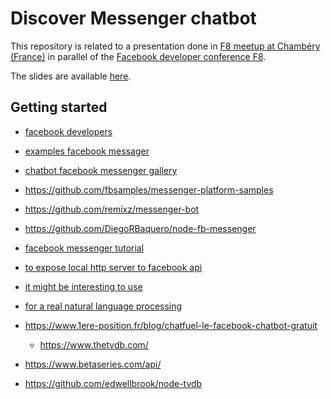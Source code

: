 # Discover Messenger chatbot

This repository is related to a presentation done in [F8 meetup at Chambéry (France)](https://splashthat.com/sites/view/f8meetupfrenchalps.splashthat.com) in parallel of the [Facebook developer conference F8](https://www.f8.com/).

The slides are available [here](https://slides.com/friedrit/messenger-chatbot).

## Getting started


* [facebook developers](https://developers.facebook.com/docs/messenger-platform)
* [examples facebook messager](https://developers.facebook.com/docs/messenger-platform/getting-started/quick-start)
* [chatbot facebook messenger gallery](https://www.chatbot-academy.com/facebook-messenger-gallery/)
* https://github.com/fbsamples/messenger-platform-samples

* https://github.com/remixz/messenger-bot
* https://github.com/DiegoRBaquero/node-fb-messenger

* [facebook messenger tutorial](https://github.com/jw84/messenger-bot-tutorial)
* [to expose local http server to facebook api](https://ngrok.com/)
* [it might be interesting to use](https://github.com/bubenshchykov/ngrok)
* [for a real natural language processing](https://wit.ai/)

* https://www.1ere-position.fr/blog/chatfuel-le-facebook-chatbot-gratuit
  * https://www.thetvdb.com/
* https://www.betaseries.com/api/
* https://github.com/edwellbrook/node-tvdb

